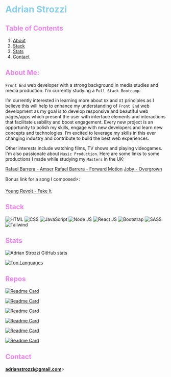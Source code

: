 # <span style="color:skyblue">Adrian Strozzi</span>

## <span style="color:violet">Table of Contents</span>
  
1. [About](#About)
2. [Stack](#Stack)
3. [Stats](#Stats)
4. [Contact](#Contact)

## <span style="color:violet">About Me:</span>

`Front End` web developer with a strong background in media studies and media production. I'm currently studying a `Full Stack Bootcamp`.

I’m currently interested in learning more about `UX` and `UI` principles as I believe this will help to enhance my understanding of `Front End` web development as my goal is to develop responsive and beautiful web pages/apps which present the user with interface elements and interactions that facilitate usability and boost engagement. Every new project is an opportunity to polish my skills, engage with new developers and learn new concepts and technologies. I’m excited to leverage my skills in this ever changing industry and contribute to build the best web experiences.

Other interests include watching films, TV shows and playing videogames. I'm also passionate about `Music Production`. Here are some links to some productions I made while studying my `Masters` in the UK:

[Rafael Barrera - Amser](https://rafaelbarreramusic.bandcamp.com/album/amser)
[Rafael Barrera - Forward Motion](https://rafaelbarreramusic.bandcamp.com/track/forward-motion)
[Joby - Overgrown](https://jobyband.bandcamp.com/track/overgrown)

Bonus link for a song I composed:zap::

[Young Revolt - Fake It](https://www.youtube.com/watch?v=W1BDCbvqQw0&ab_channel=YoungRevolt)


## <span style="color:violet">Stack</span>

![HTML](https://img.shields.io/badge/-HTML-e34f26?logo=html5&logoColor=fff)
![CSS](https://img.shields.io/badge/-CSS-1572B6?logo=css3&logoColor=fff)
![JavaScript](https://img.shields.io/badge/-JavaScript-F7DF1E?logo=javascript&logoColor=fff)
![Node JS](https://img.shields.io/badge/-NodeJS-339933?logo=node.js&logoColor=fff)
![React JS](https://img.shields.io/badge/-ReactJS-61DAFB?logo=react&logoColor=fff)
![Bootstrap](https://img.shields.io/badge/-Bootstrap-7952B3?logo=react&logoColor=fff)
![SASS](https://img.shields.io/badge/-SASS-CC6699?logo=sass&logoColor=fff)
![Tailwind](https://img.shields.io/badge/-TAILWIND-06B6D4?logo=tailwindcss&logoColor=fff)

## <span style="color:violet">Stats</span>

![Adrian Strozzi GitHub stats](https://github-readme-stats.vercel.app/api?username=adrianstrozzi&show_icons=true&theme=radical)

[![Top Languages](https://github-readme-stats.vercel.app/api/top-langs/?username=adrianstrozzi&layout=compact)](https://github.com/anuraghazra/github-readme-stats)

## <span style="color:violet">Repos</span>

[![Readme Card](https://github-readme-stats.vercel.app/api/pin/?username=adrianstrozzi&repo=Tec09GoodReadmeGenerator)](https://github.com/adrianstrozzi/Tec09GoodReadmeGenerator)

[![Readme Card](https://github-readme-stats.vercel.app/api/pin/?username=KuiiMaldonado&repo=co2-calculator)](https://github.com/KuiiMaldonado/co2-calculator)

[![Readme Card](https://github-readme-stats.vercel.app/api/pin/?username=adrianstrozzi&repo=Tec06WeatherDashboard)](https://github.com/adrianstrozzi/Tec06WeatherDashboard)

[![Readme Card](https://github-readme-stats.vercel.app/api/pin/?username=adrianstrozzi&repo=Tec04CodeQuiz)](https://github.com/adrianstrozzi/Tec04CodeQuiz)

[![Readme Card](https://github-readme-stats.vercel.app/api/pin/?username=adrianstrozzi&repo=Tec02Portfolio)](https://github.com/adrianstrozzi/Tec02Portfolio)

[![Readme Card](https://github-readme-stats.vercel.app/api/pin/?username=adrianstrozzi&repo=food-shop-react)](https://github.com/adrianstrozzi/food-shop-react)
  
## <span style="color:violet">Contact</span>

**adrianstrozzi@gmail.com**:zap:
